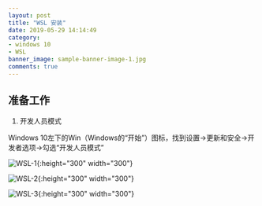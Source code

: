 ```yaml
---
layout: post
title: "WSL 安装"
date: 2019-05-29 14:14:49
category:
- windows 10
- WSL
banner_image: sample-banner-image-1.jpg
comments: true
---
```


## 准备工作

1. 开发人员模式

Windows 10左下的Win（Windows的“开始”）图标，找到设置->更新和安全->开发者选项->勾选“开发人员模式”

![WSL-1](https://wangd-unique.github.io/_images/WSL/WSL-1.png?v8){:height="300" width="300"}

![WSL-2](https://wangd-unique.github.io/_images/WSL/WSL-2.png?v8){:height="300" width="300"}

![WSL-3](https://wangd-unique.github.io/_images/WSL/WSL-3.png?v8){:height="300" width="300"}
